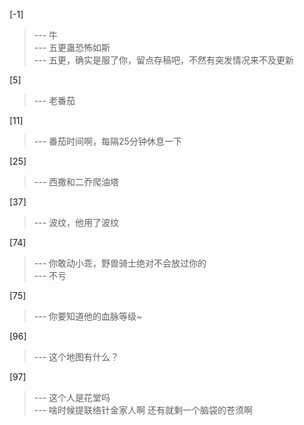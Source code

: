 
[-1] 
>--- 牛<br>
>--- 五更蛊恐怖如斯<br>
>--- 五更，确实是服了你，留点存稿吧，不然有突发情况来不及更新<br>

[5] 
>--- 老番茄<br>

[11] 
>--- 番茄时间啊，每隔25分钟休息一下<br>

[25] 
>--- 西撒和二乔爬油塔<br>

[37] 
>--- 波纹，他用了波纹<br>

[74] 
>--- 你敢动小乖，野兽骑士绝对不会放过你的<br>
>--- 不亏<br>

[75] 
>--- 你要知道他的血脉等级~<br>

[96] 
>--- 这个地图有什么？<br>

[97] 
>--- 这个人是花堂吗<br>
>--- 啥时候提联络针金家人啊 还有就剩一个脑袋的苍须啊<br>
